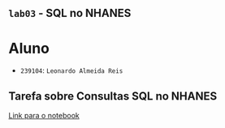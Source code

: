 ## `lab03` - SQL no NHANES

# Aluno
* `239104`: `Leonardo Almeida Reis`

## Tarefa sobre Consultas SQL no NHANES

[Link para o notebook](notebook/lab03-nhanes.ipynb)
